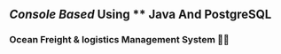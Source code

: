 ## *Console Based* Using ** Java And PostgreSQL

### **Ocean Freight & logistics Management System** 🌊🚢
